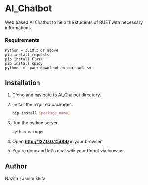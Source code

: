 # AI_Chatbot
 Web based AI Chatbot to help the students of RUET with necessary informations.

### Requirements
    Python = 3.10.x or above
    pip install requests
    pip install Flask
    pip install spacy
    python -m spacy download en_core_web_sm


## Installation

1. Clone and navigate to AI_Chatbot directory.

2. Install the required packages.
    ```bash
    pip install [package_name]
    ```

3. Run the python server.
    ```bash
    python main.py
    ```
4. Open **http://127.0.0.1:5000** in your browser.

5. You're done and let's chat with your Robot via browser.

## Author
Nazifa Tasnim Shifa

